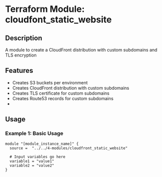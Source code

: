 # Terraform Module: cloudfont_static_website

## Description

A module to create a CloudFront distribution with custom subdomains and TLS encryption

## Features

- Creates S3 buckets per environment
- Creates CloudFront distribution with custom subdomains
- Creates TLS certificate for custom subdomains
- Creates Route53 records for custom subdomains
- 

## Usage

### Example 1: Basic Usage

```hcl
module "[module_instance_name]" {
  source =  "../../4-modules/cloudfront_static_website"

  # Input variables go here
  variable1 = "value1"
  variable2 = "value2"
}
